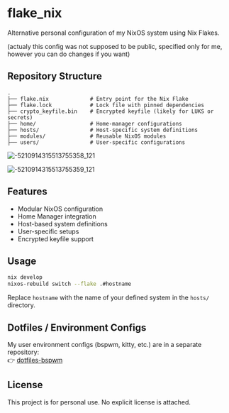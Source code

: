 # flake_nix

Alternative personal configuration of my NixOS system using Nix Flakes.

(actualy this config was not supposed to be public, specified only for me, however you can do changes if you want)
## Repository Structure

```
.
├── flake.nix             # Entry point for the Nix Flake
├── flake.lock            # Lock file with pinned dependencies
├── crypto_keyfile.bin    # Encrypted keyfile (likely for LUKS or secrets)
├── home/                 # Home-manager configurations
├── hosts/                # Host-specific system definitions
├── modules/              # Reusable NixOS modules
├── users/                # User-specific configurations
```
![-5210914315513755358_121](https://github.com/user-attachments/assets/748db0a0-be8f-4747-afc6-83f760e0b794)

![-5210914315513755359_121](https://github.com/user-attachments/assets/00f3c53a-e9da-4b27-800c-2cde54b1b74e)

## Features

- Modular NixOS configuration
- Home Manager integration
- Host-based system definitions
- User-specific setups
- Encrypted keyfile support

## Usage

```bash
nix develop
nixos-rebuild switch --flake .#hostname
```

Replace `hostname` with the name of your defined system in the `hosts/` directory.

## Dotfiles / Environment Configs

My user environment configs (bspwm, kitty, etc.) are in a separate repository:  
👉 [dotfiles-bspwm](https://github.com/1mctrl/my_configs.git)
## License

This project is for personal use. No explicit license is attached.
